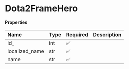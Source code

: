 # Dota2FrameHero

**Properties**

| Name           | Type | Required | Description |
| :------------- | :--- | :------- | :---------- |
| id\_           | int  | ✅       |             |
| localized_name | str  | ✅       |             |
| name           | str  | ✅       |             |

<!-- This file was generated by liblab | https://liblab.com/ -->
